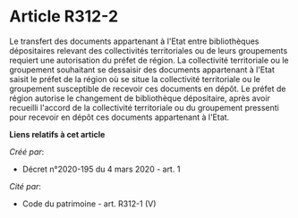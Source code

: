 # Article R312-2

Le transfert des documents appartenant à l'Etat entre bibliothèques dépositaires relevant des collectivités territoriales ou
de leurs groupements requiert une autorisation du préfet de région. La collectivité territoriale ou le groupement souhaitant
se dessaisir des documents appartenant à l'Etat saisit le préfet de la région où se situe la collectivité territoriale ou le
groupement susceptible de recevoir ces documents en dépôt. Le préfet de région autorise le changement de bibliothèque
dépositaire, après avoir recueilli l'accord de la collectivité territoriale ou du groupement pressenti pour recevoir en dépôt
ces documents appartenant à l'Etat.

**Liens relatifs à cet article**

_Créé par_:

  - Décret n°2020-195 du 4 mars 2020 - art. 1

_Cité par_:

  - Code du patrimoine - art. R312-1 (V)
